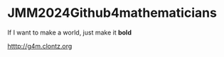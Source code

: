 # JMM2024Github4mathematicians

If I want to make a world, just make it **bold**

<htttp://g4m.clontz.org>
